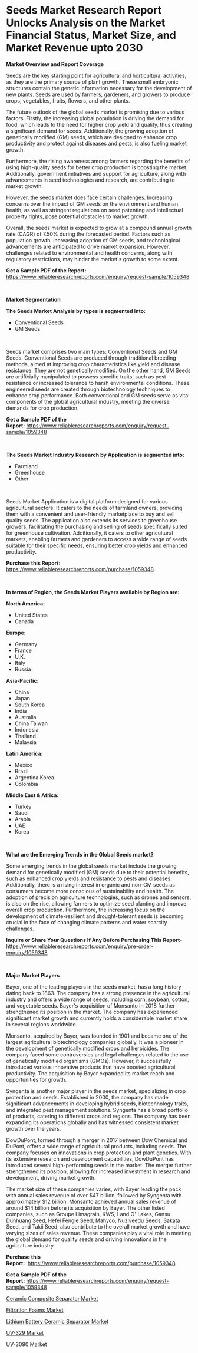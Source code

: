 <p><h1>Seeds Market Research Report Unlocks Analysis on the Market Financial Status, Market Size, and Market Revenue upto 2030</h1></p><p><strong>Market Overview and Report Coverage</strong></p>
<p><p>Seeds are the key starting point for agricultural and horticultural activities, as they are the primary source of plant growth. These small embryonic structures contain the genetic information necessary for the development of new plants. Seeds are used by farmers, gardeners, and growers to produce crops, vegetables, fruits, flowers, and other plants.</p><p>The future outlook of the global seeds market is promising due to various factors. Firstly, the increasing global population is driving the demand for food, which leads to the need for higher crop yield and quality, thus creating a significant demand for seeds. Additionally, the growing adoption of genetically modified (GM) seeds, which are designed to enhance crop productivity and protect against diseases and pests, is also fueling market growth.</p><p>Furthermore, the rising awareness among farmers regarding the benefits of using high-quality seeds for better crop production is boosting the market. Additionally, government initiatives and support for agriculture, along with advancements in seed technologies and research, are contributing to market growth.</p><p>However, the seeds market does face certain challenges. Increasing concerns over the impact of GM seeds on the environment and human health, as well as stringent regulations on seed patenting and intellectual property rights, pose potential obstacles to market growth.</p><p>Overall, the seeds market is expected to grow at a compound annual growth rate (CAGR) of 7.50% during the forecasted period. Factors such as population growth, increasing adoption of GM seeds, and technological advancements are anticipated to drive market expansion. However, challenges related to environmental and health concerns, along with regulatory restrictions, may hinder the market's growth to some extent.</p></p>
<p><strong>Get a Sample PDF of the Report:</strong> <a href="https://www.reliableresearchreports.com/enquiry/request-sample/1059348">https://www.reliableresearchreports.com/enquiry/request-sample/1059348</a></p>
<p>&nbsp;</p>
<p><strong>Market Segmentation</strong></p>
<p><strong>The Seeds Market Analysis by types is segmented into:</strong></p>
<p><ul><li>Conventional Seeds</li><li>GM Seeds</li></ul></p>
<p>&nbsp;</p>
<p><p>Seeds market comprises two main types: Conventional Seeds and GM Seeds. Conventional Seeds are produced through traditional breeding methods, aimed at improving crop characteristics like yield and disease resistance. They are not genetically modified. On the other hand, GM Seeds are artificially manipulated to possess specific traits, such as pest resistance or increased tolerance to harsh environmental conditions. These engineered seeds are created through biotechnology techniques to enhance crop performance. Both conventional and GM seeds serve as vital components of the global agricultural industry, meeting the diverse demands for crop production.</p></p>
<p><strong>Get a Sample PDF of the Report:</strong>&nbsp;<a href="https://www.reliableresearchreports.com/enquiry/request-sample/1059348">https://www.reliableresearchreports.com/enquiry/request-sample/1059348</a></p>
<p>&nbsp;</p>
<p><strong>The Seeds Market Industry Research by Application is segmented into:</strong></p>
<p><ul><li>Farmland</li><li>Greenhouse</li><li>Other</li></ul></p>
<p>&nbsp;</p>
<p><p>Seeds Market Application is a digital platform designed for various agricultural sectors. It caters to the needs of farmland owners, providing them with a convenient and user-friendly marketplace to buy and sell quality seeds. The application also extends its services to greenhouse growers, facilitating the purchasing and selling of seeds specifically suited for greenhouse cultivation. Additionally, it caters to other agricultural markets, enabling farmers and gardeners to access a wide range of seeds suitable for their specific needs, ensuring better crop yields and enhanced productivity.</p></p>
<p><strong>Purchase this Report:</strong>&nbsp; <a href="https://www.reliableresearchreports.com/purchase/1059348">https://www.reliableresearchreports.com/purchase/1059348</a></p>
<p>&nbsp;</p>
<p><strong>In terms of Region, the Seeds Market Players available by Region are:</strong></p>
<p>
    <p> <strong> North America: </strong>
        <ul>
            <li>United States</li>
            <li>Canada</li>
        </ul>
        </p> 
    <p> <strong> Europe: </strong>
        <ul>
            <li>Germany</li>
            <li>France</li>
            <li>U.K.</li>
            <li>Italy</li>
            <li>Russia</li>
        </ul>
        </p> 
    <p> <strong> Asia-Pacific: </strong>
        <ul>
            <li>China</li>
            <li>Japan</li>
            <li>South Korea</li>
            <li>India</li>
            <li>Australia</li>
            <li>China Taiwan</li>
            <li>Indonesia</li>
            <li>Thailand</li>
            <li>Malaysia</li>
        </ul>
        </p> 
    <p> <strong> Latin America: </strong>
        <ul>
            <li>Mexico</li>
            <li>Brazil</li>
            <li>Argentina Korea</li>
            <li>Colombia</li>
        </ul>
        </p> 
    <p> <strong> Middle East & Africa: </strong>
        <ul>
            <li>Turkey</li>
            <li>Saudi</li>
            <li>Arabia</li>
            <li>UAE</li>
            <li>Korea</li>
        </ul>
    </p>
    </p>
<p>&nbsp;</p>
<p><strong>What are the Emerging Trends in the Global Seeds market?</strong></p>
<p><p>Some emerging trends in the global seeds market include the growing demand for genetically modified (GM) seeds due to their potential benefits, such as enhanced crop yields and resistance to pests and diseases. Additionally, there is a rising interest in organic and non-GM seeds as consumers become more conscious of sustainability and health. The adoption of precision agriculture technologies, such as drones and sensors, is also on the rise, allowing farmers to optimize seed planting and improve overall crop production. Furthermore, the increasing focus on the development of climate-resilient and drought-tolerant seeds is becoming crucial in the face of changing climate patterns and water scarcity challenges.</p></p>
<p><strong>Inquire or Share Your Questions If Any Before Purchasing This Report</strong>- <a href="https://www.reliableresearchreports.com/enquiry/pre-order-enquiry/1059348">https://www.reliableresearchreports.com/enquiry/pre-order-enquiry/1059348</a></p>
<p>&nbsp;</p>
<p><strong>Major Market Players</strong></p>
<p><p>Bayer, one of the leading players in the seeds market, has a long history dating back to 1863. The company has a strong presence in the agricultural industry and offers a wide range of seeds, including corn, soybean, cotton, and vegetable seeds. Bayer's acquisition of Monsanto in 2018 further strengthened its position in the market. The company has experienced significant market growth and currently holds a considerable market share in several regions worldwide.</p><p>Monsanto, acquired by Bayer, was founded in 1901 and became one of the largest agricultural biotechnology companies globally. It was a pioneer in the development of genetically modified crops and herbicides. The company faced some controversies and legal challenges related to the use of genetically modified organisms (GMOs). However, it successfully introduced various innovative products that have boosted agricultural productivity. The acquisition by Bayer expanded its market reach and opportunities for growth.</p><p>Syngenta is another major player in the seeds market, specializing in crop protection and seeds. Established in 2000, the company has made significant advancements in developing hybrid seeds, biotechnology traits, and integrated pest management solutions. Syngenta has a broad portfolio of products, catering to different crops and regions. The company has been expanding its operations globally and has witnessed consistent market growth over the years.</p><p>DowDuPont, formed through a merger in 2017 between Dow Chemical and DuPont, offers a wide range of agricultural products, including seeds. The company focuses on innovations in crop protection and plant genetics. With its extensive research and development capabilities, DowDuPont has introduced several high-performing seeds in the market. The merger further strengthened its position, allowing for increased investment in research and development, driving market growth.</p><p>The market size of these companies varies, with Bayer leading the pack with annual sales revenue of over $47 billion, followed by Syngenta with approximately $12 billion. Monsanto achieved annual sales revenue of around $14 billion before its acquisition by Bayer. The other listed companies, such as Groupe Limagrain, KWS, Land O' Lakes, Gansu Dunhuang Seed, Hefei Fengle Seed, Mahyco, Nuziveedu Seeds, Sakata Seed, and Takii Seed, also contribute to the overall market growth and have varying sizes of sales revenue. These companies play a vital role in meeting the global demand for quality seeds and driving innovations in the agriculture industry.</p></p>
<p><strong>Purchase this Report:</strong>&nbsp;&nbsp;<a href="https://www.reliableresearchreports.com/purchase/1059348">https://www.reliableresearchreports.com/purchase/1059348</a></p>
<p></p>
<p><strong>Get a Sample PDF of the Report:</strong>&nbsp;<a href="https://www.reliableresearchreports.com/enquiry/request-sample/1059348">https://www.reliableresearchreports.com/enquiry/request-sample/1059348</a></p>
<p><p><a href="https://github.com/gaydyna/Market-Research-Report-List-1/blob/main/ceramic-composite-separator-market.md">Ceramic Composite Separator Market</a></p><p><a href="https://medium.com/@bulk.cream.roll/filtration-foams-nbsp-market-focuses-on-market-share-size-and-projected-forecast-till-2030-f7cfc32a6d87">Filtration Foams Market</a></p><p><a href="https://github.com/tamvrosiya/Market-Research-Report-List-1/blob/main/lithium-battery-ceramic-separator-market.md">Lithium Battery Ceramic Separator Market</a></p><p><a href="https://medium.com/@cite.teach.super/uv-329-market-size-reveals-the-best-marketing-channels-in-global-industry-31e447beeefa">UV-329 Market</a></p><p><a href="https://medium.com/@wound.key.cure/uv-3090-market-competitive-analysis-market-trends-and-forecast-to-2030-f7493b437a48">UV-3090 Market</a></p></p>